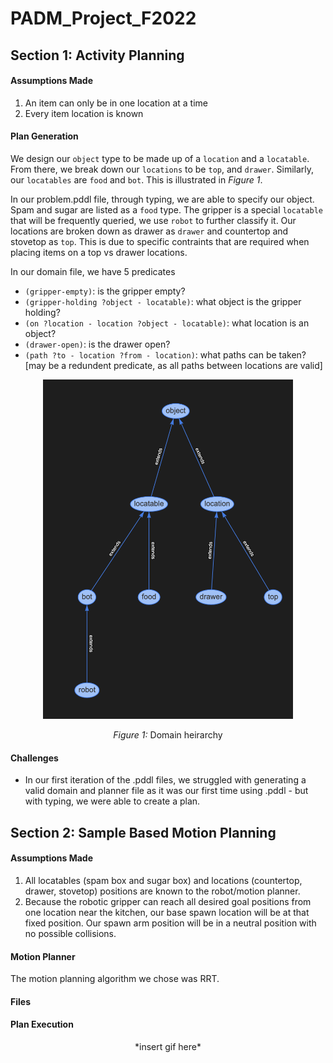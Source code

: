 # PADM_Project_F2022

## Section 1: Activity Planning

#### <b> Assumptions Made </b>
1. An item can only be in one location at a time
2. Every item location is known

#### <b> Plan Generation </b>
<!--
 We define the objects and  also mark the food items and  the gripper as locatable, to help us query the locations of these objects using a predicate we’ll create later.
 -->


 We design our `object` type to be made up of a `location` and a `locatable`. From there, we break down our `locations` to be `top`,  and `drawer`. Similarly, our `locatables` are `food` and `bot`. This is illustrated in <i>Figure 1</i>.

 In our problem.pddl file, through typing, we are able to specify our object. Spam and sugar are listed as a `food` type. The gripper is a special `locatable` that will be frequently queried, we use `robot` to further classify it. Our locations are broken down as drawer as `drawer` and countertop and stovetop as `top`. This is due to specific contraints that are required when placing items on a top vs drawer locations.

In our domain file, we have 5 predicates

- `(gripper-empty)`: is the gripper empty? 
- `(gripper-holding ?object - locatable)`: what object is the gripper holding?
- `(on ?location - location ?object - locatable)`: what location is an object? 
- `(drawer-open)`: is the drawer open?
- `(path ?to - location ?from - location)`: what paths can be taken? [may be a redundent predicate, as all paths between locations are valid]

<p align="center">
 <img src="heirarchy_domain.png" alt="heirarchy" width="400"/>
 </p>

 <p align="center"> <i>Figure 1:</i> Domain heirarchy  </p>


#### <b> Challenges </b>
- In our first iteration of the .pddl files, we struggled with generating a valid domain and planner file as it was our first time using .pddl - but with typing, we were able to create a plan.

## Section 2: Sample Based Motion Planning

<!--
- Qualitatively mention your assumptions that you made about the environment, state space, and start and goal positions
- Explain the files and the motion planners you implemented
- Explain how you integrated the activity plan with the motion plan
- GIF/video of the robot executing the plan and embedded in the README
-->

#### <b> Assumptions Made </b>
1. All locatables (spam box and sugar box) and locations (countertop, drawer, stovetop) positions are known to the robot/motion planner. 
2. Because the robotic gripper can reach all desired goal positions from one  location near the kitchen, our base spawn location will be at that fixed position. Our spawn arm position will be in a neutral position with no possible collisions. 

#### <b> Motion Planner </b>
The motion planning algorithm we chose was RRT. 

#### <b> Files </b>

#### <b> Plan Execution </b>

 <p align="center"> *insert gif here* </p>







